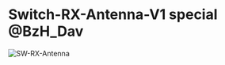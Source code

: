 # Switch-RX-Antenna-V1 special @BzH_Dav

![SW-RX-Antenna](https://user-images.githubusercontent.com/47413364/117044133-60cb0f80-ad0e-11eb-87ba-fd03159d6140.JPG)

